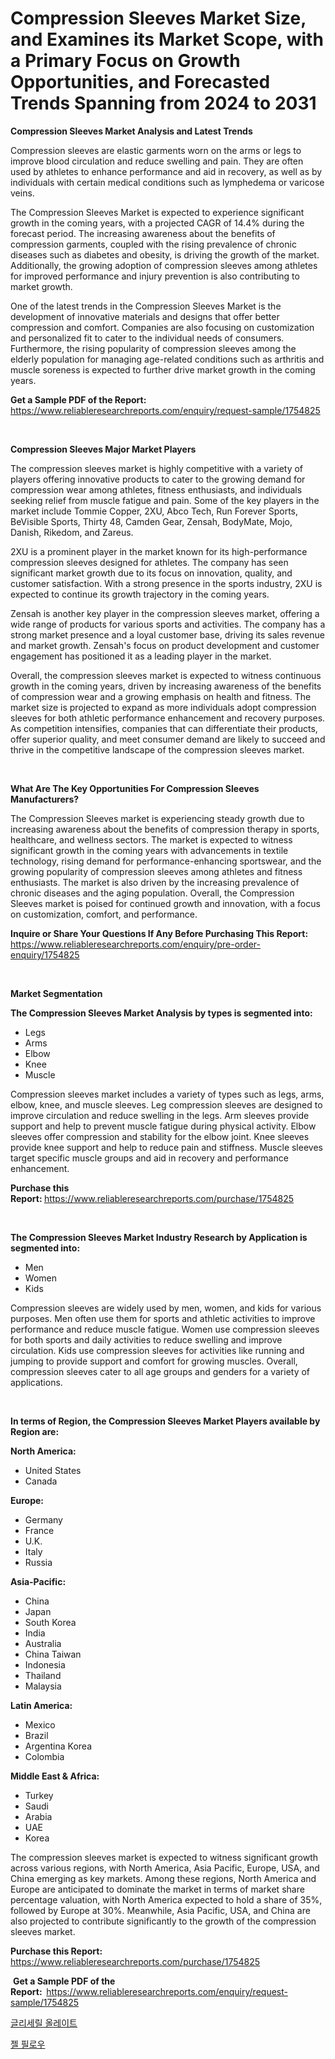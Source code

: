 <p><h1>Compression Sleeves Market Size, and Examines its Market Scope, with a Primary Focus on Growth Opportunities, and Forecasted Trends Spanning from 2024 to 2031</h1></p><p><strong>Compression Sleeves Market Analysis and Latest Trends</strong></p>
<p><p>Compression sleeves are elastic garments worn on the arms or legs to improve blood circulation and reduce swelling and pain. They are often used by athletes to enhance performance and aid in recovery, as well as by individuals with certain medical conditions such as lymphedema or varicose veins.</p><p>The Compression Sleeves Market is expected to experience significant growth in the coming years, with a projected CAGR of 14.4% during the forecast period. The increasing awareness about the benefits of compression garments, coupled with the rising prevalence of chronic diseases such as diabetes and obesity, is driving the growth of the market. Additionally, the growing adoption of compression sleeves among athletes for improved performance and injury prevention is also contributing to market growth.</p><p>One of the latest trends in the Compression Sleeves Market is the development of innovative materials and designs that offer better compression and comfort. Companies are also focusing on customization and personalized fit to cater to the individual needs of consumers. Furthermore, the rising popularity of compression sleeves among the elderly population for managing age-related conditions such as arthritis and muscle soreness is expected to further drive market growth in the coming years.</p></p>
<p><strong>Get a Sample PDF of the Report:&nbsp;</strong> <a href="https://www.reliableresearchreports.com/enquiry/request-sample/1754825">https://www.reliableresearchreports.com/enquiry/request-sample/1754825</a></p>
<p>&nbsp;</p>
<p><strong>Compression Sleeves Major Market Players</strong></p>
<p><p>The compression sleeves market is highly competitive with a variety of players offering innovative products to cater to the growing demand for compression wear among athletes, fitness enthusiasts, and individuals seeking relief from muscle fatigue and pain. Some of the key players in the market include Tommie Copper, 2XU, Abco Tech, Run Forever Sports, BeVisible Sports, Thirty 48, Camden Gear, Zensah, BodyMate, Mojo, Danish, Rikedom, and Zareus.</p><p>2XU is a prominent player in the market known for its high-performance compression sleeves designed for athletes. The company has seen significant market growth due to its focus on innovation, quality, and customer satisfaction. With a strong presence in the sports industry, 2XU is expected to continue its growth trajectory in the coming years.</p><p>Zensah is another key player in the compression sleeves market, offering a wide range of products for various sports and activities. The company has a strong market presence and a loyal customer base, driving its sales revenue and market growth. Zensah's focus on product development and customer engagement has positioned it as a leading player in the market.</p><p>Overall, the compression sleeves market is expected to witness continuous growth in the coming years, driven by increasing awareness of the benefits of compression wear and a growing emphasis on health and fitness. The market size is projected to expand as more individuals adopt compression sleeves for both athletic performance enhancement and recovery purposes. As competition intensifies, companies that can differentiate their products, offer superior quality, and meet consumer demand are likely to succeed and thrive in the competitive landscape of the compression sleeves market.</p></p>
<p>&nbsp;</p>
<p><strong>What Are The Key Opportunities For Compression Sleeves Manufacturers?</strong></p>
<p><p>The Compression Sleeves market is experiencing steady growth due to increasing awareness about the benefits of compression therapy in sports, healthcare, and wellness sectors. The market is expected to witness significant growth in the coming years with advancements in textile technology, rising demand for performance-enhancing sportswear, and the growing popularity of compression sleeves among athletes and fitness enthusiasts. The market is also driven by the increasing prevalence of chronic diseases and the aging population. Overall, the Compression Sleeves market is poised for continued growth and innovation, with a focus on customization, comfort, and performance.</p></p>
<p><strong>Inquire or Share Your Questions If Any Before Purchasing This Report:</strong> <a href="https://www.reliableresearchreports.com/enquiry/pre-order-enquiry/1754825">https://www.reliableresearchreports.com/enquiry/pre-order-enquiry/1754825</a></p>
<p>&nbsp;</p>
<p><strong>Market Segmentation</strong></p>
<p><strong>The Compression Sleeves Market Analysis by types is segmented into:</strong></p>
<p><ul><li>Legs</li><li>Arms</li><li>Elbow</li><li>Knee</li><li>Muscle</li></ul></p>
<p><p>Compression sleeves market includes a variety of types such as legs, arms, elbow, knee, and muscle sleeves. Leg compression sleeves are designed to improve circulation and reduce swelling in the legs. Arm sleeves provide support and help to prevent muscle fatigue during physical activity. Elbow sleeves offer compression and stability for the elbow joint. Knee sleeves provide knee support and help to reduce pain and stiffness. Muscle sleeves target specific muscle groups and aid in recovery and performance enhancement.</p></p>
<p><strong>Purchase this Report:&nbsp;</strong><a href="https://www.reliableresearchreports.com/purchase/1754825">https://www.reliableresearchreports.com/purchase/1754825</a></p>
<p>&nbsp;</p>
<p><strong>The Compression Sleeves Market Industry Research by Application is segmented into:</strong></p>
<p><ul><li>Men</li><li>Women</li><li>Kids</li></ul></p>
<p><p>Compression sleeves are widely used by men, women, and kids for various purposes. Men often use them for sports and athletic activities to improve performance and reduce muscle fatigue. Women use compression sleeves for both sports and daily activities to reduce swelling and improve circulation. Kids use compression sleeves for activities like running and jumping to provide support and comfort for growing muscles. Overall, compression sleeves cater to all age groups and genders for a variety of applications.</p></p>
<p>&nbsp;</p>
<p><strong>In terms of Region, the Compression Sleeves Market Players available by Region are:</strong></p>
<p>
    <p> <strong> North America: </strong>
        <ul>
            <li>United States</li>
            <li>Canada</li>
        </ul>
        </p> 
    <p> <strong> Europe: </strong>
        <ul>
            <li>Germany</li>
            <li>France</li>
            <li>U.K.</li>
            <li>Italy</li>
            <li>Russia</li>
        </ul>
        </p> 
    <p> <strong> Asia-Pacific: </strong>
        <ul>
            <li>China</li>
            <li>Japan</li>
            <li>South Korea</li>
            <li>India</li>
            <li>Australia</li>
            <li>China Taiwan</li>
            <li>Indonesia</li>
            <li>Thailand</li>
            <li>Malaysia</li>
        </ul>
        </p> 
    <p> <strong> Latin America: </strong>
        <ul>
            <li>Mexico</li>
            <li>Brazil</li>
            <li>Argentina Korea</li>
            <li>Colombia</li>
        </ul>
        </p> 
    <p> <strong> Middle East & Africa: </strong>
        <ul>
            <li>Turkey</li>
            <li>Saudi</li>
            <li>Arabia</li>
            <li>UAE</li>
            <li>Korea</li>
        </ul>
    </p>
    </p>
<p><p>The compression sleeves market is expected to witness significant growth across various regions, with North America, Asia Pacific, Europe, USA, and China emerging as key markets. Among these regions, North America and Europe are anticipated to dominate the market in terms of market share percentage valuation, with North America expected to hold a share of 35%, followed by Europe at 30%. Meanwhile, Asia Pacific, USA, and China are also projected to contribute significantly to the growth of the compression sleeves market.</p></p>
<p><strong>Purchase this Report: </strong><a href="https://www.reliableresearchreports.com/purchase/1754825">https://www.reliableresearchreports.com/purchase/1754825</a></p>
<p>&nbsp;<strong>Get a Sample PDF of the Report:&nbsp;&nbsp;</strong><a href="https://www.reliableresearchreports.com/enquiry/request-sample/1754825">https://www.reliableresearchreports.com/enquiry/request-sample/1754825</a></p>
<p><strong></strong></p>
<p><p><a href="https://medium.com/@achimcoteanu1/%EA%B8%80%EB%A6%AC%EC%84%B8%EB%A6%B4-%EC%98%AC%EB%A6%AC%EC%97%90%EC%9D%B4%ED%8A%B8-%EC%8B%9C%EC%9E%A5%EC%9D%80-%EC%8B%9C%EC%9E%A5-%EC%A0%90%EC%9C%A0%EC%9C%A8-%EC%8B%9C%EC%9E%A5-%ED%8A%B8%EB%A0%8C%EB%93%9C-%EB%B0%8F-%EC%8B%9C%EC%9E%A5-%EC%84%B1%EC%9E%A5%EC%97%90-%EA%B4%80%ED%95%9C-%EC%A0%95%EB%B3%B4%EB%A5%BC-%EC%A0%9C%EA%B3%B5%ED%95%A9%EB%8B%88%EB%8B%A4-9f1af9cb5156">글리세릴 올레이트</a></p><p><a href="https://medium.com/@cezarymarciniak2022/%EC%A0%A4-%ED%94%BC%EB%A1%9C-%EB%A7%88%EC%BC%93-%EC%9D%B8%EC%82%AC%EC%9D%B4%ED%8A%B8-%EC%8B%9C%EC%9E%A5-%EB%8F%99%ED%96%A5-%EC%84%B1%EC%9E%A5-2024%EC%97%90%EC%84%9C-2031%EB%85%84%EA%B9%8C%EC%A7%80%EC%9D%98-%EC%98%88%EC%B8%A1-07827d231668">젤 필로우</a></p></p>